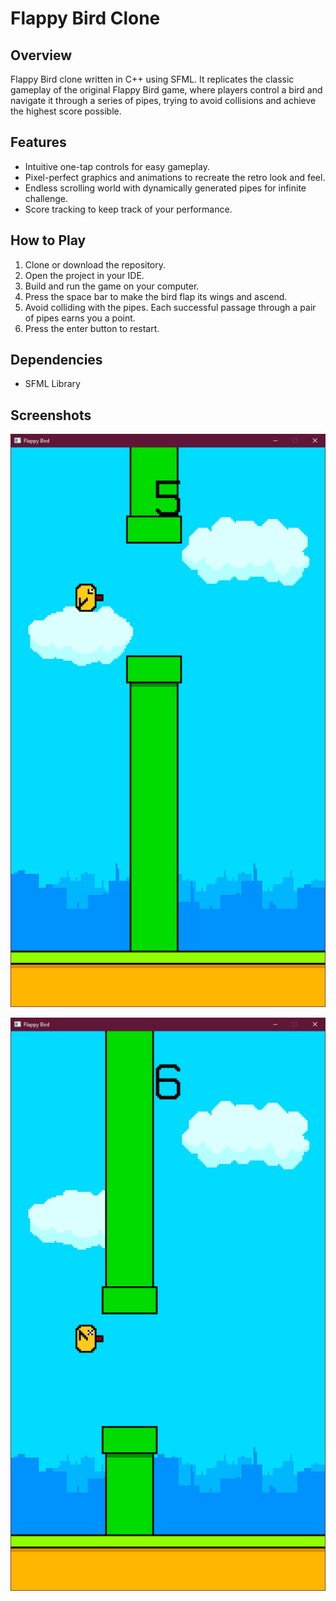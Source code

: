 # Flappy Bird Clone

## Overview

Flappy Bird clone written in C++ using SFML. It replicates the classic gameplay of the original Flappy Bird game, where players control a bird and navigate it through a series of pipes, trying to avoid collisions and achieve the highest score possible.

## Features

- Intuitive one-tap controls for easy gameplay.
- Pixel-perfect graphics and animations to recreate the retro look and feel.
- Endless scrolling world with dynamically generated pipes for infinite challenge.
- Score tracking to keep track of your performance.

## How to Play

1. Clone or download the repository.
2. Open the project in your IDE.
3. Build and run the game on your computer.
4. Press the space bar to make the bird flap its wings and ascend.
5. Avoid colliding with the pipes. Each successful passage through a pair of pipes earns you a point.
6. Press the enter button to restart.

## Dependencies

- SFML Library

## Screenshots

![Screenshot 1](src/Images/Screenshot1.png)

![Screenshot 2](src/Images/Screenshot2.png)
